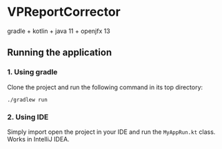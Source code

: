# VPReportCorrector
gradle + kotlin + java 11 + openjfx 13

## Running the application

### 1. Using gradle
Clone the project and run the following command in its top directory:
```
./gradlew run
```

### 2. Using IDE
Simply import open the project in your IDE and run the `MyAppRun.kt` class. Works in IntelliJ IDEA.
